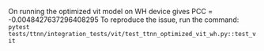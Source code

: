On running the optimized vit model on WH device gives PCC = -0.0048427637296408295
To reproduce the issue, run the command: `pytest tests/ttnn/integration_tests/vit/test_ttnn_optimized_vit_wh.py::test_vit`
